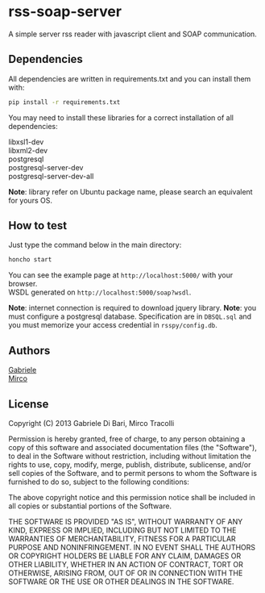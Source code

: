 # rss-soap-server

A simple server rss reader with javascript client and SOAP communication.

## Dependencies

All dependencies are written in requirements.txt and you can install them with:

```bash
pip install -r requirements.txt
```

You may need to install these libraries for a correct installation of all dependencies:

libxsl1-dev  
libxml2-dev  
postgresql  
postgresql-server-dev  
postgresql-server-dev-all  

**Note**: library refer on Ubuntu package name, please search an equivalent for yours OS.

## How to test

Just type the command below in the main directory:

```bash
honcho start
```

You can see the example page at `http://localhost:5000/` with your browser.  
WSDL generated on `http://localhost:5000/soap?wsdl`.

**Note**: internet connection is required to download jquery library.
**Note**: you must configure a postgresql database. Specification are in `DBSQL.sql` and you must memorize your access credential in `rsspy/config.db`.

## Authors

[Gabriele](https://github.com/Gabriele91)  
[Mirco](https://github.com/MircoT)

## License

Copyright (C) 2013 Gabriele Di Bari, Mirco Tracolli

Permission is hereby granted, free of charge, to any person obtaining a copy of this software and associated documentation files (the "Software"), to deal in the Software without restriction, including without limitation the rights to use, copy, modify, merge, publish, distribute, sublicense, and/or sell copies of the Software, and to permit persons to whom the Software is furnished to do so, subject to the following conditions:

The above copyright notice and this permission notice shall be included in all copies or substantial portions of the Software.

THE SOFTWARE IS PROVIDED "AS IS", WITHOUT WARRANTY OF ANY KIND, EXPRESS OR IMPLIED, INCLUDING BUT NOT LIMITED TO THE WARRANTIES OF MERCHANTABILITY, FITNESS FOR A PARTICULAR PURPOSE AND NONINFRINGEMENT. IN NO EVENT SHALL THE AUTHORS OR COPYRIGHT HOLDERS BE LIABLE FOR ANY CLAIM, DAMAGES OR OTHER LIABILITY, WHETHER IN AN ACTION OF CONTRACT, TORT OR OTHERWISE, ARISING FROM, OUT OF OR IN CONNECTION WITH THE SOFTWARE OR THE USE OR OTHER DEALINGS IN THE SOFTWARE.
